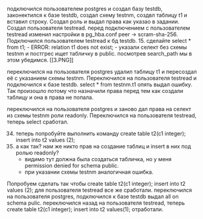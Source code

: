 
подключился пользователем postgres и создал базу testdb, законектился к базе testdb, 
создал схему testnm, создвл таблицу t1 и вставил строку.
Создал роль и выдал права как указао в задании. Создал пользователя testread. 
перед подключением с пользователем testread изменил настройки в pg_hba.conf peer -> scram-sha-256.
Подключился пользователем testread к бд testdb.
15. сделайте select * from t1; 
    - ERROR: relation t1 does not exist;
    - указали селект без схемы testnm и постгрес ищет табличку в public. посмотрев search_path мы в этом убедимся.
[[3.PNG]]

переключился на пользователя postgres удалил таблицу t1 и пересоздал её с указанием схемы testnm. 
Переключился на пользователя testread и подключился к базе testdb.
select * from testnm.t1 опять выдал ошибку. Так произошло потому что назначили права перед тем как создали таблицу и она в права не попала.

переключился на пользователя postgres и заново дал права на селект из схемы testnm роли readonly.
Переключился на пользователя testread, теперь select сработал.

34. теперь попробуйте выполнить команду create table t2(c1 integer); insert into t2 values (2);
35. а как так? нам же никто прав на создание таблиц и insert в них под ролью readonly?
    - видимо тут должна была создаться табличка, но у меня permission denied for schema public.
    - при указании схемы testnm аналогичная ошибка.

Попробуем сделать так чтобы create table t2(c1 integer); insert into t2 values (2); для пользователя testread все же сработали.
переключился на пользователя postgres, подключился к базе testdb выдал all on schema pulic.
переключился назад на пользователя testread, теперь create table t2(c1 integer);  insert into t2 values(1); отработали.